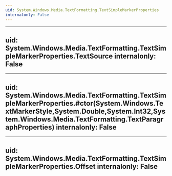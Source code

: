 ```yaml
---
uid: System.Windows.Media.TextFormatting.TextSimpleMarkerProperties
internalonly: False
---
```


---
uid: System.Windows.Media.TextFormatting.TextSimpleMarkerProperties.TextSource
internalonly: False
---

---
uid: System.Windows.Media.TextFormatting.TextSimpleMarkerProperties.#ctor(System.Windows.TextMarkerStyle,System.Double,System.Int32,System.Windows.Media.TextFormatting.TextParagraphProperties)
internalonly: False
---

---
uid: System.Windows.Media.TextFormatting.TextSimpleMarkerProperties.Offset
internalonly: False
---

